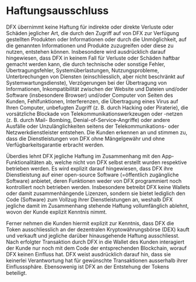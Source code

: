 # Haftungsausschluss

DFX übernimmt keine Haftung für indirekte oder direkte Verluste oder Schäden jeglicher Art, die durch den Zugriff auf von DFX zur Verfügung gestellten Produkten oder Informationen oder durch die Unmöglichkeit, auf die genannten Informationen und Produkte zuzugreifen oder diese zu nutzen, entstehen können. Insbesondere wird ausdrücklich darauf hingewiesen, dass DFX in keinem Fall für Verluste oder Schäden haftbar gemacht werden kann, die durch technische oder sonstige Fehler, Übertragungsfehler, Systemüberlastungen, Nutzungsprobleme, Unterbrechungen von Diensten (einschliesslich, aber nicht beschränkt auf Systemwartungsdienste), Verzögerungen bei der Übertragung von Informationen, Inkompatibilität zwischen der Website und Dateien und/oder Software (insbesondere Browser) und/oder Computer von Seiten des Kunden, Fehlfunktionen, Interferenzen, die Übertragung eines Virus auf Ihren Computer, unbefugten Zugriff (z. B. durch Hacking oder Piraterie), die vorsätzliche Blockade von Telekommunikationswerkzeugen oder -netzen (z. B. durch Mail- Bombing, Denial-of-Service-Angriffe) oder andere Ausfälle oder Unzulänglichkeiten seitens der Telekommunikations- oder Netzwerkdienstleister entstehen. Die Kunden erkennen an und stimmen zu, dass die Dienstleistungen von DFX ohne Mängelgewähr und ohne Verfügbarkeitsgarantie erbracht werden.

Überdies lehnt DFX jegliche Haftung im Zusammenhang mit den App-Funktionalitäten ab, welche nicht von DFX selbst erstellt wurden respektive betrieben werden. Es wird explizit darauf hingewiesen, dass DFX ihre Dienstleistung auf einer open-source Software (=öffentlich zugängliche Software) anbietet, deren Funktionen weder von DFX programmiert noch kontrolliert noch betrieben werden. Insbesondere betreibt DFX keine Wallets oder damit zusammenhängende Lizenzen, sondern sie bietet lediglich den Code (Software) zum Vollzug ihrer Dienstleistungen an, weshalb DFX jegliche damit im Zusammenhang stehende Haftung vollumfänglich ablehnt, wovon der Kunde explizit Kenntnis nimmt.

Ferner nehmen die Kunden hiermit explizit zur Kenntnis, dass DFX die Token ausschliesslich an der dezentralen Kryptowährungsbörse (DEX) kauft und verkauft und jegliche darüber hinausgehende Haftung ausschliesst. Nach erfolgter Transaktion durch DFX in die Wallet des Kunden interagiert der Kunde nur noch mit dem Code der entsprechenden Blockchain, worauf DFX keinen Einfluss hat. DFX weist ausdrücklich darauf hin, dass sie keinerlei Verantwortung hat für gewünschte Transaktionen ausserhalb ihrer Einflusssphäre. Ebensowenig ist DFX an der Entstehung der Tokens beteiligt.
